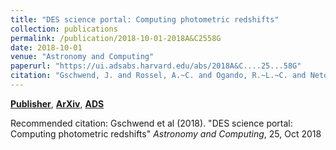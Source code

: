```yaml
---
title: "DES science portal: Computing photometric redshifts"
collection: publications
permalink: /publication/2018-10-01-2018A&C2558G
date: 2018-10-01
venue: "Astronomy and Computing"
paperurl: "https://ui.adsabs.harvard.edu/abs/2018A&C....25...58G"
citation: "Gschwend, J. and Rossel, A.~C. and Ogando, R.~L.~C. and Neto, A.~F. and Maia, M.~A.~G. and da Costa, L.~N. and Lima, M. and Pellegrini, P. and Campisano, R. and Singulani, C. and Adean, C. and Benoist, C. and Aguena, M. and Carrasco Kind, M. and Davis, T.~M. and de Vicente, J. and Hartley, W.~G. and Hoyle, B. and Palmese, A. and Sadeh, I. and Abbott, T.~M.~C. and Abdalla, F.~B. and Allam, S. and Annis, J. and Asorey, J. and Brooks, D. and Calcino, J. and Carollo, D. and Castander, F.~J. and D'Andrea, C.~B. and Desai, S. and Evrard, A.~E. and Fosalba, P. and Frieman, J. and Garc'ia-Bellido, J. and Glazebrook, K. and Gerdes, D.~W. and Gruendl, R.~A. and Gutierrez, G. and Hinton, S. and Hollowood, D.~L. and Honscheid, K. and Hoormann, J.~K. and James, D.~J. and Kuehn, K. and Kuropatkin, N. and Lahav, O. and Lewis, G. and Lidman, C. and Lin, H. and Macaulay, E. and Marshall, J. and Melchior, P. and Miquel, R. and Moller, A. and Plazas, A.~A. and Sanchez, E. and Santiago, B. and Scarpine, V. and Schindler, R.~H. and Sevilla-Noarbe, I. and Smith, M. and Sobreira, F. and Sommer, N.~E. and Suchyta, E. and Swanson, M.~E.~C. and Tarle, G. and Tucker, B.~E. and Tucker, D.~L. and Uddin, S. and Walker, A.~R.. &quot;DES science portal: Computing photometric redshifts.&quot; <i>Astronomy and Computing</i>, 25, Oct 2018"
---
```


[**Publisher**](http://doi.org/10.1016/j.ascom.2018.08.008), [**ArXiv**](https://arxiv.org/abs/1708.05643), [**ADS**](https://ui.adsabs.harvard.edu/abs/2018A&C....25...58G)

Recommended citation: Gschwend et al (2018). "DES science portal: Computing photometric redshifts" <i>Astronomy and Computing</i>, 25, Oct 2018

